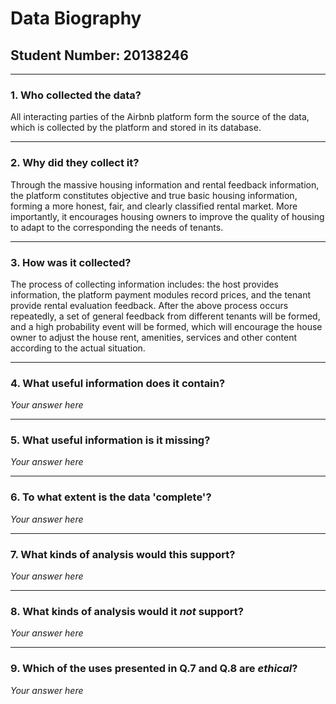 # Data Biography

## Student Number: 20138246

---

### 1. Who collected the data?

All interacting parties of the Airbnb platform form the source of the data, which is collected by the platform and stored in its database.

---

### 2. Why did they collect it?

Through the massive housing information and rental feedback information, the platform constitutes objective and true basic housing information, forming a more honest, fair, and clearly classified rental market. More importantly, it encourages housing owners to improve the quality of housing to adapt to the corresponding the needs of tenants.

---

### 3. How was it collected?

The process of collecting information includes: the host provides information, the platform payment modules record prices, and the tenant provide rental evaluation feedback. After the above process occurs repeatedly, a set of general feedback from different tenants will be formed, and a high probability event will be formed, which will encourage the house owner to adjust the house rent, amenities, services and other content according to the actual situation.

---

### 4. What useful information does it contain?


_Your answer here_

---

### 5. What useful information is it missing?

_Your answer here_

---

### 6. To what extent is the data 'complete'?

_Your answer here_

---

### 7. What kinds of analysis would this support?

_Your answer here_

---

### 8. What kinds of analysis would it _not_ support?

_Your answer here_

---

### 9. Which of the uses presented in Q.7 and Q.8 are _ethical_?

_Your answer here_

 
